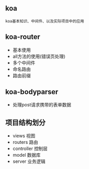 ## koa

    koa基本知识、中间件、以及实际项目中的应用

## koa-router

 - 基本使用
 - all方法的使用(错误页处理)
 - 多个中间件
 - 命名路由
 - 路由前缀

## koa-bodyparser

 - 处理post请求携带的表单数据

## 项目结构划分

 - views 视图
 - routers 路由
 - controller 控制层
 - model 数据库
 - server 业务逻辑